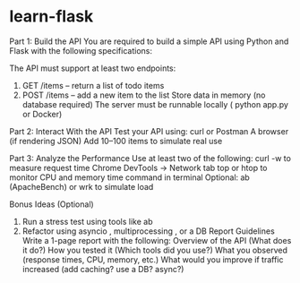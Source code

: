 # learn-flask
Part 1: Build the API
You are required to build a simple API using Python and Flask with the following specifications:

The API must support at least two endpoints:

1. GET /items – return a list of todo items
2. POST /items – add a new item to the list
Store data in memory (no database required)
The server must be runnable locally ( python app.py or Docker)

Part 2: Interact With the API
Test your API using:
curl or Postman
A browser (if rendering JSON)
Add 10–100 items to simulate real use


Part 3: Analyze the Performance
Use at least two of the following:
curl -w to measure request time
Chrome DevTools → Network tab
top or htop to monitor CPU and memory
time command in terminal
Optional: ab (ApacheBench) or wrk to simulate load

Bonus Ideas (Optional)
1. Run a stress test using tools like ab
2. Refactor using asyncio , multiprocessing , or a DB
Report Guidelines
Write a 1-page report with the following:
Overview of the API (What does it do?)
How you tested it (Which tools did you use?)
What you observed (response times, CPU, memory, etc.)
What would you improve if traffic increased (add caching? use a DB? async?)
